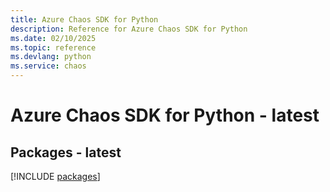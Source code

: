 ```yaml
---
title: Azure Chaos SDK for Python
description: Reference for Azure Chaos SDK for Python
ms.date: 02/10/2025
ms.topic: reference
ms.devlang: python
ms.service: chaos
---
```

# Azure Chaos SDK for Python - latest
## Packages - latest
[!INCLUDE [packages](chaos-index.md)]